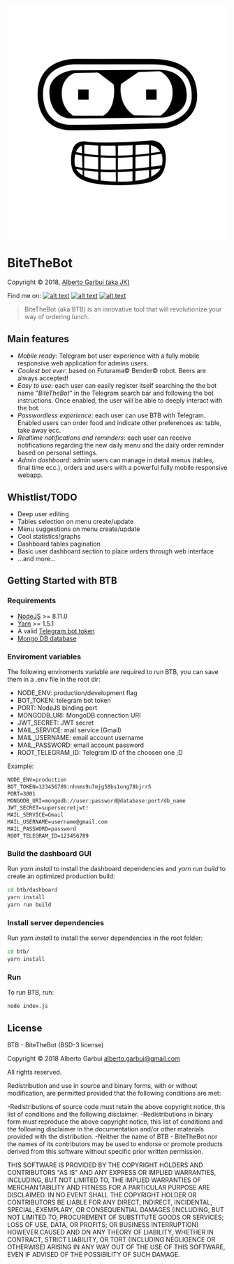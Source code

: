 <p align="center"><img src="logo.png" align="center" /></p>

# BiteTheBot
Copyright © 2018, [Alberto Garbui (aka JK)](mailto:alberto.garbui@gmail.com)

Find me on:
[![alt text][1.1]][1]
[![alt text][2.1]][2]
[![alt text][6.1]][6]

[1.1]: http://i.imgur.com/tXSoThF.png (twitter)
[2.1]: http://i.imgur.com/P3YfQoD.png (facebook)
[6.1]: http://i.imgur.com/0o48UoR.png (github)

[1]: https://twitter.com/albertoajk
[2]: https://www.facebook.com/ajk.alberto
[6]: https://github.com/the-AjK

> BiteTheBot (aka BTB) is an innovative tool that will revolutionize your way of ordering lunch.

## Main features

* *Mobile ready*: Telegram bot user experience with a fully mobile responsive web application for admins users.
* *Coolest bot ever*: based on Futurama© Bender© robot. Beers are always accepted!
* *Easy to use*: each user can easily register itself searching the the bot name "*BiteTheBot*" in the Telegram search bar and following the bot instructions. Once enabled, the user will be able to deeply interact with the bot.
* *Passwordless experience*: each user can use BTB with Telegram. Enabled users can order food and indicate other preferences as: table, take away ecc.
* *Realtime notifications and reminders*: each user can receive notifications regarding the new daily menu and the daily order reminder based on personal settings.
* *Admin dashboard*: admin users can manage in detail menus (tables, final time ecc.), orders and users with a powerful fully mobile responsive webapp.

## Whistlist/TODO

* Deep user editing
* Tables selection on menu create/update
* Menu suggestions on menu create/update
* Cool statistics/graphs
* Dashboard tables pagination
* Basic user dashboard section to place orders through web interface
* ...and more...

## Getting Started with BTB

### Requirements

* [NodeJS](https://nodejs.org) >= 8.11.0
* [Yarn](https://yarnpkg.com) >= 1.5.1
* A valid [Telegram bot token](https://telegram.org/blog/bot-revolution)
* [Mongo DB database](https://www.mongodb.com)

### Enviroment variables

The following enviroments variable are required to run BTB, you can save them in a .env file in the root dir:

* NODE_ENV: production/development flag
* BOT_TOKEN: telegram bot token
* PORT: NodeJS binding port
* MONGODB_URI: MongoDB connection URI
* JWT_SECRET: JWT secret
* MAIL_SERVICE: mail service (Gmail)
* MAIL_USERNAME: email account username
* MAIL_PASSWORD: email account password
* ROOT_TELEGRAM_ID: Telegram ID of the choosen one ;D 

Example:

``` env
NODE_ENV=production
BOT_TOKEN=123456789:nhnms9u7mjg58bs1ong78bjrr5
PORT=3001
MONGODB_URI=mongodb://user:password@database:port/db_name
JWT_SECRET=supersecretjwt!
MAIL_SERVICE=Gmail
MAIL_USERNAME=username@gmail.com
MAIL_PASSWORD=password
ROOT_TELEGRAM_ID=123456789
```

### Build the dashboard GUI

Run *yarn install* to install the dashboard dependencies and *yarn run build* to create an optimized production build:

``` bash
cd btb/dashboard
yarn install
yarn run build
```

### Install server dependencies

Run *yarn install* to install the server dependencies in the root folder:

``` bash
cd btb/
yarn install
```

### Run

To run BTB, run:

``` bash
node index.js
```

## License

BTB - BiteTheBot
(BSD-3 license)

Copyright © 2018 Alberto Garbui <alberto.garbui@gmail.com>

All rights reserved.

Redistribution and use in source and binary forms, with or without modification, 
are permitted provided that the following conditions are met:

-Redistributions of source code must retain the above copyright notice, this list of conditions and the following disclaimer.
-Redistributions in binary form must reproduce the above copyright notice, this list of conditions and the following disclaimer in the documentation and/or other materials provided with the distribution.
-Neither the name of BTB - BiteTheBot nor the names of its contributors may be used to endorse or promote products derived from this software without specific prior written permission.

THIS SOFTWARE IS PROVIDED BY THE COPYRIGHT HOLDERS AND CONTRIBUTORS "AS IS" AND ANY EXPRESS OR IMPLIED WARRANTIES, INCLUDING, BUT NOT LIMITED TO, THE IMPLIED WARRANTIES OF MERCHANTABILITY AND FITNESS FOR A PARTICULAR PURPOSE ARE DISCLAIMED. IN NO EVENT SHALL THE COPYRIGHT HOLDER OR CONTRIBUTORS BE LIABLE FOR ANY DIRECT, INDIRECT, INCIDENTAL, SPECIAL, EXEMPLARY, OR CONSEQUENTIAL DAMAGES (INCLUDING, BUT NOT LIMITED TO, PROCUREMENT OF SUBSTITUTE GOODS OR SERVICES; LOSS OF USE, DATA, OR PROFITS; OR BUSINESS INTERRUPTION) HOWEVER CAUSED AND ON ANY THEORY OF LIABILITY, WHETHER IN CONTRACT, STRICT LIABILITY, OR TORT (INCLUDING NEGLIGENCE OR OTHERWISE) ARISING IN ANY WAY OUT OF THE USE OF THIS SOFTWARE, EVEN IF ADVISED OF THE POSSIBILITY OF SUCH DAMAGE.